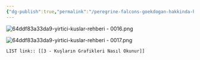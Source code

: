 ```yaml
---
{"dg-publish":true,"permalink":"/peregrine-falcons-goekdogan-hakkinda-hersey/tuerkiye-boelgesi-yirtici-kuslar/3-kuslarin-grafikleri-nasil-okunur/"}
---
```


![64ddf83a33da9-yirtici-kuslar-rehberi - 0016.png](/img/user/%C4%B0%C3%A7e%20Aktrar%C4%B1lan%20Resimler/64ddf83a33da9-yirtici-kuslar-rehberi%20-%200016.png)

![64ddf83a33da9-yirtici-kuslar-rehberi - 0017.png](/img/user/%C4%B0%C3%A7e%20Aktrar%C4%B1lan%20Resimler/64ddf83a33da9-yirtici-kuslar-rehberi%20-%200017.png)

`LIST link:: [[3 - Kuşların Grafikleri Nasıl Okunur]] `